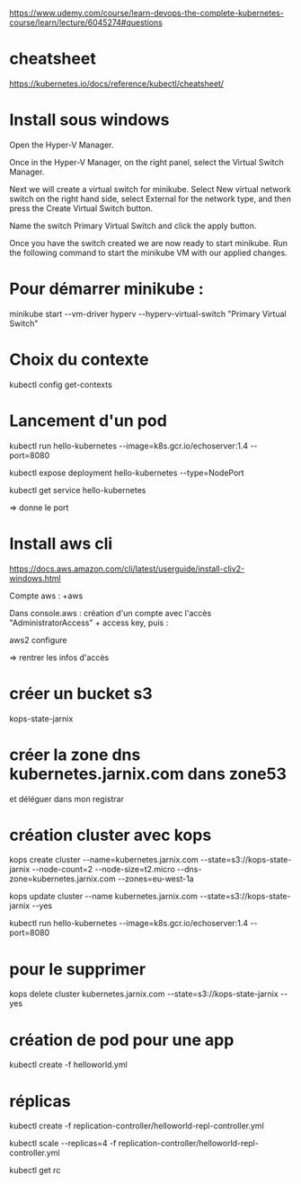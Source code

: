 https://www.udemy.com/course/learn-devops-the-complete-kubernetes-course/learn/lecture/6045274#questions

# cheatsheet

https://kubernetes.io/docs/reference/kubectl/cheatsheet/

# Install sous windows

Open the Hyper-V Manager.

Once in the Hyper-V Manager, on the right panel, select the Virtual Switch Manager.

Next we will create a virtual switch for minikube. Select New virtual network switch on the right hand side, select External for the network type, and then press the Create Virtual Switch button.

Name the switch Primary Virtual Switch and click the apply button.

Once you have the switch created we are now ready to start minikube. Run the following command to start the minikube VM with our applied changes.


# Pour démarrer minikube :

minikube start --vm-driver hyperv --hyperv-virtual-switch "Primary Virtual Switch"

# Choix du contexte

kubectl config get-contexts

# Lancement d'un pod

kubectl run hello-kubernetes --image=k8s.gcr.io/echoserver:1.4 --port=8080

kubectl expose deployment hello-kubernetes --type=NodePort

kubectl get service hello-kubernetes

=> donne le port

# Install aws cli

https://docs.aws.amazon.com/cli/latest/userguide/install-cliv2-windows.html

Compte aws : +aws

Dans console.aws : création d'un compte avec l'accès "AdministratorAccess" + access key, puis :

aws2 configure

=> rentrer les infos d'accès

# créer un bucket s3

kops-state-jarnix

# créer la zone dns kubernetes.jarnix.com dans zone53

et déléguer dans mon registrar

# création cluster avec kops

kops create cluster --name=kubernetes.jarnix.com --state=s3://kops-state-jarnix --node-count=2 --node-size=t2.micro --dns-zone=kubernetes.jarnix.com --zones=eu-west-1a

kops update cluster --name kubernetes.jarnix.com --state=s3://kops-state-jarnix --yes

kubectl run hello-kubernetes --image=k8s.gcr.io/echoserver:1.4 --port=8080

# pour le supprimer

kops delete cluster kubernetes.jarnix.com --state=s3://kops-state-jarnix --yes

# création de pod pour une app

kubectl create -f helloworld.yml

# réplicas

kubectl create -f replication-controller/helloworld-repl-controller.yml

kubectl scale --replicas=4 -f replication-controller/helloworld-repl-controller.yml

kubectl get rc


